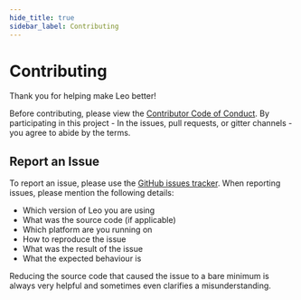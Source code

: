 ```yaml
---
hide_title: true
sidebar_label: Contributing
---
```


# Contributing

Thank you for helping make Leo better!

Before contributing, please view the [Contributor Code of Conduct](). 
By participating in this project - In the issues, pull requests, or gitter channels - 
you agree to abide by the terms.

## Report an Issue

To report an issue, please use the [GitHub issues tracker](https://github.com/AleoHQ/leo/issues). When reporting issues, please mention the following details:

- Which version of Leo you are using
- What was the source code (if applicable)
- Which platform are you running on
- How to reproduce the issue
- What was the result of the issue
- What the expected behaviour is

Reducing the source code that caused the issue to a bare minimum is always very helpful and sometimes even clarifies a misunderstanding.